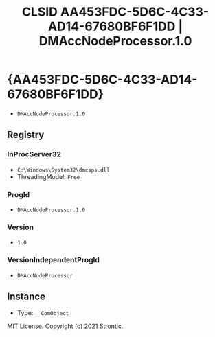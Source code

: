 ﻿---
title: "CLSID AA453FDC-5D6C-4C33-AD14-67680BF6F1DD | DMAccNodeProcessor.1.0"
excerpt: What is COM-Object CLSID AA453FDC-5D6C-4C33-AD14-67680BF6F1DD?
---

# {AA453FDC-5D6C-4C33-AD14-67680BF6F1DD}

* `DMAccNodeProcessor.1.0`

## Registry


### InProcServer32

* `C:\Windows\System32\dmcsps.dll`
* ThreadingModel: `Free`

### ProgId

* `DMAccNodeProcessor.1.0`

### Version

* `1.0`

### VersionIndependentProgId

* `DMAccNodeProcessor`

## Instance

* Type: `__ComObject`

MIT License. Copyright (c) 2021 Strontic.


